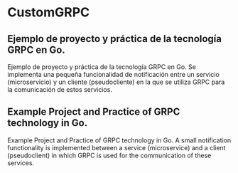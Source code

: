 # CustomGRPC

## Ejemplo de proyecto y práctica de la tecnología GRPC en Go.

Ejemplo de proyecto y práctica de la tecnología GRPC en Go. Se implementa una
pequeña funcionalidad de notificación entre un servicio (microservicio) y un
cliente (pseudocliente) en la que se utiliza GRPC para la comunicación de estos
servicios.

## Example Project and Practice of GRPC technology in Go.

Example Project and Practice of GRPC technology in Go. A small notification
functionality is implemented between a service (microservice) and a client
(pseudoclient) in which GRPC is used for the communication of these services.
